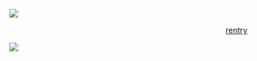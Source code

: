 ![](https://files.catbox.moe/bwvjac.gif)

                            [rentry](https://rentry.co/rotten-hound)

![](https://files.catbox.moe/qkuxmo.gif)
